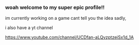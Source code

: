 ### woah welcome to my super epic profile!!
im currently working on a game cant tell you the idea sadly,

i also have a yt channel

https://www.youtube.com/channel/UCDfan-aLQvzptzeiSx1d_1A

<!--
**doom699/doom699** is a ✨ _special_ ✨ repository because its `README.md` (this file) appears on your GitHub profile.

Here are some ideas to get you started:

- 🔭 I’m currently working on ...
- 🌱 I’m currently learning ...
- 👯 I’m looking to collaborate on ...
- 🤔 I’m looking for help with ...
- 💬 Ask me about ...
- 📫 How to reach me: ...
- 😄 Pronouns: ...
- ⚡ Fun fact: ...
-->
